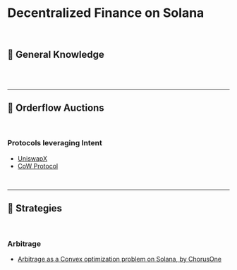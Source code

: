 # Decentralized Finance on Solana

<br>


## 📙 General Knowledge

<br>


<br>

----

## 📕 Orderflow Auctions 

<br>



### Protocols leveraging Intent

* [UniswapX](https://docs.uniswap.org/contracts/uniswapx/overview)
* [CoW Protocol](https://docs.cow.fi/category/concepts)


<br>

---

## 📘 Strategies

<br>

### Arbitrage

* [Arbitrage as a Convex optimization problem on Solana, by ChorusOne](https://chorusone.notion.site/Arbitrage-as-a-Convex-optimization-problem-f2490665033f41b6b6d41cfd5196acae)

<br>

